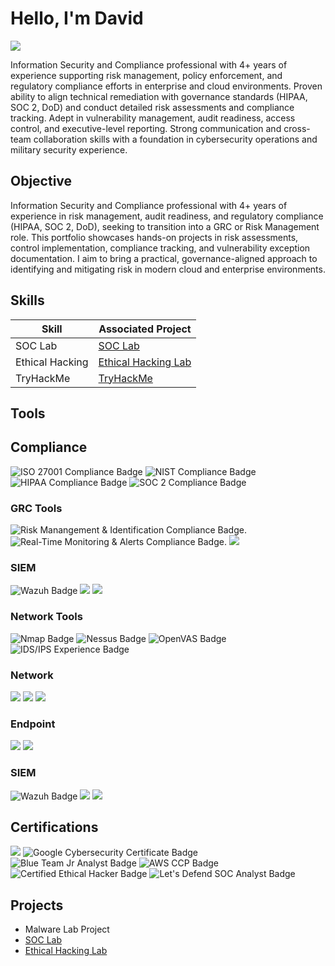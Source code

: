 # Hello, I'm David
<a href="https://linkedin.com/in/david-p-172823149"><img src="https://img.shields.io/badge/-LinkedIn-0072b1?&style=for-the-badge&logo=linkedin&logoColor=white" /></a>

Information Security and Compliance professional with 4+ years of experience supporting risk management, policy enforcement, and regulatory compliance efforts in enterprise and cloud environments. Proven ability to align technical remediation with governance standards (HIPAA, SOC 2, DoD) and conduct detailed risk assessments and compliance tracking. Adept in vulnerability management, audit readiness, access control, and executive-level reporting. Strong communication and cross-team collaboration skills with a foundation in cybersecurity operations and military security experience.

## Objective

Information Security and Compliance professional with 4+ years of experience in risk management, audit readiness, and regulatory compliance (HIPAA, SOC 2, DoD), seeking to transition into a GRC or Risk Management role. This portfolio showcases hands-on projects in risk assessments, control implementation, compliance tracking, and vulnerability exception documentation. I aim to bring a practical, governance-aligned approach to identifying and mitigating risk in modern cloud and enterprise environments.
## Skills

| Skill                                         | Associated Project         |
|-----------------------------------------------|----------------------------|
| SOC Lab        | <a href="https://github.com/DlPad23/SOC-Lab">SOC Lab</a>|
|Ethical Hacking | <a href="https://github.com/DlPad23/Ethical-Hacking-Home-Lab">Ethical Hacking Lab</a>|
| TryHackMe | <a href="https://github.com/DlPad23/TryHackMe-SOC-Analyst">TryHackMe</a>|


## Tools

## Compliance

<div>
  <img src="https://img.shields.io/badge/-ISO_27001-3E8E41?style=for-the-badge&logo=security&logoColor=white" alt="ISO 27001 Compliance Badge" />
  <img src="https://img.shields.io/badge/-NIST-3E8E41?style=for-the-badge&logo=security&logoColor=white" alt="NIST Compliance Badge" />
  <img src="https://img.shields.io/badge/-HIPAA-3E8E41?style=for-the-badge&logo=security&logoColor=white" alt="HIPAA Compliance Badge" />
  <img src="https://img.shields.io/badge/-SOC_2-3E8E41?style=for-the-badge&logo=security&logoColor=white" alt="SOC 2 Compliance Badge" />




</div>



### GRC Tools

<div>
  <img src="https://img.shields.io/badge/-Risk Manangement & Identification-3E8E41?style=for-the-badge&logo=security&logoColor=Red" alt="Risk Manangement & Identification Compliance Badge" />.
  <img src="https://img.shields.io/badge/-Real Time Monitoring & Alerts-3E8E41?style=for-the-badge&logo=security&logoColor=white" alt="Real-Time Monitoring & Alerts Compliance Badge" />.
  <img src="https://img.shields.io/badge/-IAM-000000?&style=for-the-badge&logo=IAM&logoColor=white" />

  
</div>

### SIEM
<div>
<img src="https://img.shields.io/badge/-Wazuh-5A5C61?&style=for-the-badge&logo=Wazuh&logoColor=white" alt="Wazuh Badge" />
<img src="https://img.shields.io/badge/-Splunk-000000?&style=for-the-badge&logo=Splunk&logoColor=white" />
<img src="https://img.shields.io/badge/-Elastic-005571?&style=for-the-badge&logo=Elastic&logoColor=white" />
</div>



### Network Tools
<div>
<img src="https://img.shields.io/badge/-Nmap-214478?&style=for-the-badge&logo=Nmap&logoColor=white" alt="Nmap Badge" />
  <img src="https://img.shields.io/badge/-Nessus-0A66C2?&style=for-the-badge&logo=Tenable&logoColor=white" alt="Nessus Badge" />
  <img src="https://img.shields.io/badge/-OpenVAS-3E8E41?&style=for-the-badge&logo=OpenVAS&logoColor=white" alt="OpenVAS Badge" />
  <img src="https://img.shields.io/badge/-IDS/IPS-3E8E41?style=for-the-badge&logo=security&logoColor=white" alt="IDS/IPS Experience Badge" />



</div>






### Network
<div>
    <img src="https://img.shields.io/badge/-Wireshark-1679A7?&style=for-the-badge&logo=Wireshark&logoColor=white" />
    <img src="https://img.shields.io/badge/-Suricata-EF3B2D?&style=for-the-badge&logo=Suricata&logoColor=white" />
    <img src="https://img.shields.io/badge/-Zeek-777BB4?&style=for-the-badge&logo=Zeek&logoColor=white" />
</div>

### Endpoint
<div>
    <img src="https://img.shields.io/badge/-Microsoft_Defender_for_Endpoint-00A4EF?&style=for-the-badge&logo=Microsoft&logoColor=white" />
    <img src="https://img.shields.io/badge/-Velociraptor-4B275F?&style=for-the-badge&logo=Velociraptor&logoColor=white" />
</div>

### SIEM
<div>
<img src="https://img.shields.io/badge/-Wazuh-5A5C61?&style=for-the-badge&logo=Wazuh&logoColor=white" alt="Wazuh Badge" />
<img src="https://img.shields.io/badge/-Splunk-000000?&style=for-the-badge&logo=Splunk&logoColor=white" />
<img src="https://img.shields.io/badge/-Elastic-005571?&style=for-the-badge&logo=Elastic&logoColor=white" />
</div>

## Certifications
<div>
<img src="https://img.shields.io/badge/-Security%2B-FF0000?&style=for-the-badge&logo=CompTIA&logoColor=white)" />
<img src="https://img.shields.io/badge/-Google%20Cybersecurity-4285F4?&style=for-the-badge&logo=Google&logoColor=white" alt="Google Cybersecurity Certificate Badge" />
<img src="https://img.shields.io/badge/-Blue%20Team%20Jr%20Analyst-005f73?&style=for-the-badge&logo=security&logoColor=white" alt="Blue Team Jr Analyst Badge" />
<img src="https://img.shields.io/badge/-AWS%20CCP-232F3E?&style=for-the-badge&logo=Amazon%20AWS&logoColor=white" alt="AWS CCP Badge" />
<img src="https://img.shields.io/badge/-Certified%20Ethical%20Hacker-990000?&style=for-the-badge&logo=Hack%20The%20Box&logoColor=white" alt="Certified Ethical Hacker Badge" />
<img src="https://img.shields.io/badge/-Let's_Defend_SOC_Analyst-3E8E41?style=for-the-badge&logo=academia&logoColor=white" alt="Let's Defend SOC Analyst Badge" />




## Projects
- Malware Lab Project
- <a href="https://github.com/DlPad23/SOC-Lab">SOC Lab</a>
- <a href="https://github.com/DlPad23/Ethical-Hacking-Home-Lab">Ethical Hacking Lab</a>
